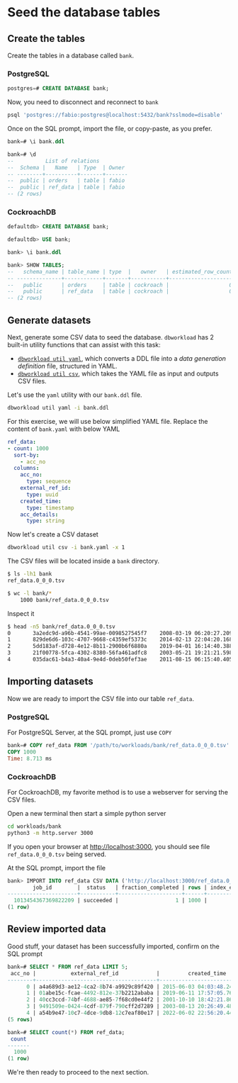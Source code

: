 # Seed the database tables

## Create the tables

Create the tables in a database called `bank`.

### PostgreSQL

```sql
postgres=# CREATE DATABASE bank;
```

Now, you need to disconnect and reconnect to `bank`

```bash
psql 'postgres://fabio:postgres@localhost:5432/bank?sslmode=disable'
```

Once on the SQL prompt, import the file, or copy-paste, as you prefer.

```sql
bank=# \i bank.ddl

bank=# \d
--          List of relations
--  Schema |   Name   | Type  | Owner 
-- --------+----------+-------+-------
--  public | orders   | table | fabio
--  public | ref_data | table | fabio
-- (2 rows)

```

### CockroachDB

```sql
defaultdb> CREATE DATABASE bank;

defaultdb> USE bank;

bank> \i bank.ddl

bank> SHOW TABLES;
--   schema_name | table_name | type  |   owner   | estimated_row_count | locality
-- --------------+------------+-------+-----------+---------------------+-----------
--   public      | orders     | table | cockroach |                   0 | NULL
--   public      | ref_data   | table | cockroach |                   0 | NULL
-- (2 rows)

```

## Generate datasets

Next, generate some CSV data to seed the database.
`dbworkload` has 2 built-in utility functions that can assist with this task:

- [`dbworkload util yaml`](../docs/util/yaml.md), which converts a DDL file into a _data generation definition_ file, structured in YAML.
- [`dbworkload util csv`](../docs/util/csv.md), which takes the YAML file as input and outputs CSV files.

Let's use the `yaml` utility with our `bank.ddl` file.

```bash
dbworkload util yaml -i bank.ddl
```

For this exercise, we will use below simplified YAML file.
Replace the content of `bank.yaml` with below YAML

```yaml
ref_data:
- count: 1000
  sort-by: 
    - acc_no
  columns:
    acc_no:
      type: sequence
    external_ref_id:
      type: uuid
    created_time:
      type: timestamp
    acc_details:
      type: string
```

Now let's create a CSV dataset

```bash
dbworkload util csv -i bank.yaml -x 1
```

The CSV files will be located inside a `bank` directory.

```bash
$ ls -lh1 bank
ref_data.0_0_0.tsv

$ wc -l bank/*
    1000 bank/ref_data.0_0_0.tsv
```

Inspect it

```bash
$ head -n5 bank/ref_data.0_0_0.tsv 
0       3a2edc9d-a96b-4541-99ae-0098527545f7    2008-03-19 06:20:27.209214      CWUh0FWashpmWCx4LF3kb1
1       829de6d6-103c-4707-9668-c4359ef5373c    2014-02-13 22:04:20.168239      QGspICZBHYpRLnHNcg
2       5dd183af-d728-4e12-8b11-2900b6f6880a    2019-04-01 16:14:40.388236      sEUukccOePdnIbiQyVUSi0HS7rL
3       21f00778-5fca-4302-8380-56fa461adfc8    2003-05-21 19:21:21.598455      OQTNwxoZIAdNmcA6fJM5eGDvMJgKJ
4       035dac61-b4a3-40a4-9e4d-0deb50fef3ae    2011-08-15 06:15:40.405698      RvToVnn20BEXoxFzw9QFpCt
```

## Importing datasets

Now we are ready to import the CSV file into our table `ref_data`.

### PostgreSQL

For PostgreSQL Server, at the SQL prompt, just use `COPY`

```sql
bank=# COPY ref_data FROM '/path/to/workloads/bank/ref_data.0_0_0.tsv' WITH CSV DELIMITER AS e'\t';
COPY 1000
Time: 8.713 ms
```

### CockroachDB

For CockroachDB, my favorite method is to use a webserver for serving the CSV files.

Open a new terminal then start a simple python server

```bash
cd workloads/bank
python3 -m http.server 3000
```

If you open your browser at <http://localhost:3000>, you should see file `ref_data.0_0_0.tsv` being served.

At the SQL prompt, import the file

```sql
bank> IMPORT INTO ref_data CSV DATA ('http://localhost:3000/ref_data.0_0_0.tsv') WITH delimiter = e'\t', nullif = '';
        job_id        |  status   | fraction_completed | rows | index_entries | bytes
----------------------+-----------+--------------------+------+---------------+--------
  1013454367369822209 | succeeded |                  1 | 1000 |             0 | 71401
(1 row)
```

## Review imported data

Good stuff, your dataset has been successfully imported, confirm on the SQL prompt

```sql
bank=# SELECT * FROM ref_data LIMIT 5;
 acc_no |           external_ref_id            |         created_time          |       acc_details        
--------+--------------------------------------+-------------------------------+--------------------------
      0 | a4a689d3-ae12-4ca2-8b74-a9929c89f420 | 2015-06-03 04:03:48.248701-04 | DiKysAoJeZ9hqDehOhE2N
      1 | 01abe15c-fcae-4492-812e-37b2212ababa | 2019-06-11 17:57:05.76814-04  | nEYyCwhTJTXXaMfeHeWj
      2 | 40cc3ccd-74bf-4688-ae85-7f68cd0e44f2 | 2001-10-10 18:42:21.865742-04 | DFhQ0aUbjqJ9CsczdyWv
      3 | 9491509e-0424-4cdf-879f-790cff2d7289 | 2003-08-13 20:26:49.484942-04 | ggpx35EPH698N2MGlUPV13P0
      4 | a54b9e47-10c7-4dce-9db8-12c7eaf80e17 | 2022-06-02 22:56:20.445508-04 | JCOhKbB3YMrOOBm
(5 rows)

bank=# SELECT count(*) FROM ref_data;
 count 
-------
  1000
(1 row)
```

We're then ready to proceed to the next section.
